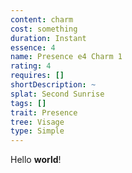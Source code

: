 ```yaml
---
content: charm
cost: something
duration: Instant
essence: 4
name: Presence e4 Charm 1
rating: 4
requires: []
shortDescription: ~
splat: Second Sunrise
tags: []
trait: Presence
tree: Visage
type: Simple
---
```


Hello **world**!
